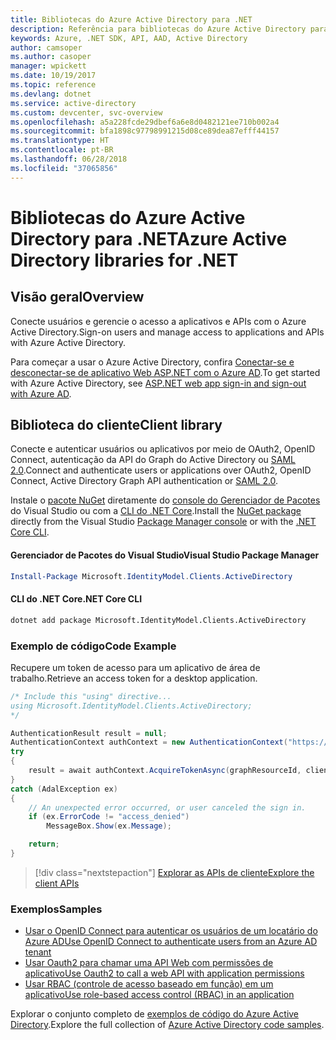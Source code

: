 ```yaml
---
title: Bibliotecas do Azure Active Directory para .NET
description: Referência para bibliotecas do Azure Active Directory para .NET
keywords: Azure, .NET SDK, API, AAD, Active Directory
author: camsoper
ms.author: casoper
manager: wpickett
ms.date: 10/19/2017
ms.topic: reference
ms.devlang: dotnet
ms.service: active-directory
ms.custom: devcenter, svc-overview
ms.openlocfilehash: a5a228fcde29dbef6a6e8d0482121ee710b002a4
ms.sourcegitcommit: bfa1898c97798991215d08ce89dea87efff44157
ms.translationtype: HT
ms.contentlocale: pt-BR
ms.lasthandoff: 06/28/2018
ms.locfileid: "37065856"
---
```

# <a name="azure-active-directory-libraries-for-net"></a><span data-ttu-id="963e1-104">Bibliotecas do Azure Active Directory para .NET</span><span class="sxs-lookup"><span data-stu-id="963e1-104">Azure Active Directory libraries for .NET</span></span>

## <a name="overview"></a><span data-ttu-id="963e1-105">Visão geral</span><span class="sxs-lookup"><span data-stu-id="963e1-105">Overview</span></span>

<span data-ttu-id="963e1-106">Conecte usuários e gerencie o acesso a aplicativos e APIs com o Azure Active Directory.</span><span class="sxs-lookup"><span data-stu-id="963e1-106">Sign-on users and manage access to applications and APIs with Azure Active Directory.</span></span>

<span data-ttu-id="963e1-107">Para começar a usar o Azure Active Directory, confira [Conectar-se e desconectar-se de aplicativo Web ASP.NET com o Azure AD](/azure/active-directory/develop/active-directory-devquickstarts-webapp-dotnet).</span><span class="sxs-lookup"><span data-stu-id="963e1-107">To get started with Azure Active Directory, see [ASP.NET web app sign-in and sign-out with Azure AD](/azure/active-directory/develop/active-directory-devquickstarts-webapp-dotnet).</span></span>

## <a name="client-library"></a><span data-ttu-id="963e1-108">Biblioteca do cliente</span><span class="sxs-lookup"><span data-stu-id="963e1-108">Client library</span></span>

<span data-ttu-id="963e1-109">Conecte e autenticar usuários ou aplicativos por meio de OAuth2, OpenID Connect, autenticação da API do Graph do Active Directory ou [SAML 2.0](https://docs.microsoft.com/azure/active-directory/develop/active-directory-saml-protocol-reference).</span><span class="sxs-lookup"><span data-stu-id="963e1-109">Connect and authenticate users or applications over OAuth2, OpenID Connect, Active Directory Graph API authentication or [SAML 2.0](https://docs.microsoft.com/azure/active-directory/develop/active-directory-saml-protocol-reference).</span></span>

<span data-ttu-id="963e1-110">Instale o [pacote NuGet](https://www.nuget.org/packages/Microsoft.Azure.Management.AppService.Fluent) diretamente do [console do Gerenciador de Pacotes][PackageManager] do Visual Studio ou com a [CLI do .NET Core][DotNetCLI].</span><span class="sxs-lookup"><span data-stu-id="963e1-110">Install the [NuGet package](https://www.nuget.org/packages/Microsoft.Azure.Management.AppService.Fluent) directly from the Visual Studio [Package Manager console][PackageManager] or with the [.NET Core CLI][DotNetCLI].</span></span>

#### <a name="visual-studio-package-manager"></a><span data-ttu-id="963e1-111">Gerenciador de Pacotes do Visual Studio</span><span class="sxs-lookup"><span data-stu-id="963e1-111">Visual Studio Package Manager</span></span>

```powershell
Install-Package Microsoft.IdentityModel.Clients.ActiveDirectory
```

#### <a name="net-core-cli"></a><span data-ttu-id="963e1-112">CLI do .NET Core</span><span class="sxs-lookup"><span data-stu-id="963e1-112">.NET Core CLI</span></span>

```bash
dotnet add package Microsoft.IdentityModel.Clients.ActiveDirectory
```

### <a name="code-example"></a><span data-ttu-id="963e1-113">Exemplo de código</span><span class="sxs-lookup"><span data-stu-id="963e1-113">Code Example</span></span>

<span data-ttu-id="963e1-114">Recupere um token de acesso para um aplicativo de área de trabalho.</span><span class="sxs-lookup"><span data-stu-id="963e1-114">Retrieve an access token for a desktop application.</span></span>

```csharp
/* Include this "using" directive...
using Microsoft.IdentityModel.Clients.ActiveDirectory;
*/

AuthenticationResult result = null;
AuthenticationContext authContext = new AuthenticationContext("https://someauthority.com");
try
{
    result = await authContext.AcquireTokenAsync(graphResourceId, clientId, redirectUri, new PlatformParameters(PromptBehavior.Auto));
}
catch (AdalException ex)
{
    // An unexpected error occurred, or user canceled the sign in.
    if (ex.ErrorCode != "access_denied")
        MessageBox.Show(ex.Message);

    return;
}
```

> [!div class="nextstepaction"]
> [<span data-ttu-id="963e1-115">Explorar as APIs de cliente</span><span class="sxs-lookup"><span data-stu-id="963e1-115">Explore the client APIs</span></span>](/dotnet/api/overview/azure/activedirectory/client)

### <a name="samples"></a><span data-ttu-id="963e1-116">Exemplos</span><span class="sxs-lookup"><span data-stu-id="963e1-116">Samples</span></span>

* [<span data-ttu-id="963e1-117">Usar o OpenID Connect para autenticar os usuários de um locatário do Azure AD</span><span class="sxs-lookup"><span data-stu-id="963e1-117">Use OpenID Connect to authenticate users from an Azure AD tenant</span></span>](https://github.com/Azure-Samples/active-directory-dotnet-webapp-openidconnect)
* [<span data-ttu-id="963e1-118">Usar Oauth2 para chamar uma API Web com permissões de aplicativo</span><span class="sxs-lookup"><span data-stu-id="963e1-118">Use Oauth2 to call a web API with application permissions</span></span>](https://github.com/Azure-Samples/active-directory-dotnet-webapp-webapi-oauth2-appidentity)
* [<span data-ttu-id="963e1-119">Usar RBAC (controle de acesso baseado em função) em um aplicativo</span><span class="sxs-lookup"><span data-stu-id="963e1-119">Use role-based access control (RBAC) in an application</span></span>](https://github.com/Azure-Samples/active-directory-dotnet-webapp-roleclaims)

<span data-ttu-id="963e1-120">Explorar o conjunto completo de [exemplos de código do Azure Active Directory](/azure/active-directory/develop/active-directory-code-samples).</span><span class="sxs-lookup"><span data-stu-id="963e1-120">Explore the full collection of [Azure Active Directory code samples](/azure/active-directory/develop/active-directory-code-samples).</span></span>

[PackageManager]: https://docs.microsoft.com/nuget/tools/package-manager-console
[DotNetCLI]: https://docs.microsoft.com/dotnet/core/tools/dotnet-add-package
